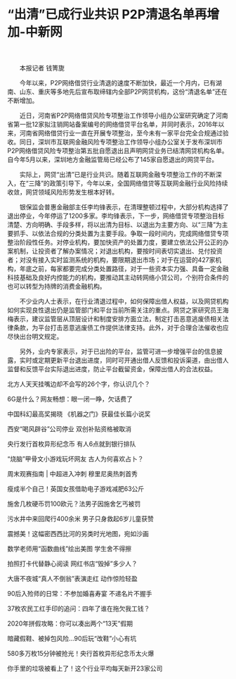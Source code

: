 # “出清”已成行业共识 P2P清退名单再增加-中新网

　　

　　本报记者 钱箐旎

　　今年以来，P2P网络借贷行业清退的速度不断加快，最近一个月内，已有湖南、山东、重庆等多地先后宣布取缔辖内全部P2P网贷机构，这份“清退名单”还在不断增加。

　　近日，河南省P2P网络借贷风险专项整治工作领导小组办公室研究确定了河南省第一批12家拟注销网站备案编号的网络借贷平台名单，并同时表示，2016年以来，河南省网络借贷行业一直在开展专项整治，至今未有一家平台完全合规通过验收。同日，深圳市互联网金融风险专项整治工作领导小组办公室关于发布深圳市P2P网络借贷风险专项整治第五批自愿退出且声明网贷业务已结清网贷机构名单。自今年5月以来，深圳地方金融监管局已经公布了145家自愿退出的网贷平台。

　　实际上，网贷“出清”已是行业共识。随着互联网金融专项整治工作的不断深入，在“三降”的政策引导下，今年以来，全国网络借贷等互联网金融行业风险持续收敛，网贷领域风险形势发生根本好转。

　　银保监会普惠金融部主任李均锋表示，在清理整顿过程中，大部分机构选择了退出停业，今年停运了1200多家。李均锋表示，下一步，网络借贷专项整治目标清楚、方向明确、手段多样，将以出清为目标、以退出为主要方向、以“三降”为主要抓手、以依法合规的分类处置为主要手段。争取一段时间内，完成网络借贷专项整治阶段性任务。对停业机构，要加快资产的处置力度，要建立依法公开公正的办案机制，让投资者了解办案情况；对退出机构，要按时间表切实退出、兑付投资者；对没有接入实时监测系统的机构，要限期退出市场；对于在运营的427家机构，年底之前，每家都要完成分类处置路径，对于一些资本实力强、具备一定金融科技基础及良好内控能力的机构，要推动其主动转网络小贷公司，个别符合条件的也可以转型为持牌的消费金融机构。

　　不少业内人士表示，在行业清退过程中，如何保障出借人权益，以及网贷机构如何实现良性退出仍是监管部门和平台当前所需关注的重点。网贷之家研究员王海梅表示，建议监管层从顶层设计和制度安排方面立法，制定打击恶意逃废债相关法律条款，为平台打击恶意逃废债工作提供法律支持。此外，对于合理合法催收也应尽快出台明文规定。

　　另外，业内专家表示，对于已出险的平台，监管可进一步增强平台的信息披露，实时或定期更新平台退出进度，同时可开通出借人反馈和投诉渠道，由出借人监督和反馈平台实际退出进度，防止平台截留资金，保障出借人的合法权益。

北方人天天挂嘴边却不会写的26个字，你认识几个？

6G是什么？网友畅想：眼一闭一睁，欠话费了

中国科幻最高奖揭晓 《机器之门》获最佳长篇小说奖

西安“喝风辟谷”公司停业 双创补贴资格被取消

央行发行首枚异形纪念币 有人6点就到银行排队

“烧脑”甲骨文小游戏玩坏网友 古人为何喜欢占卜？

周末观赛指南 | 中超进入冲刺 穆里尼奥热刺首秀

瘦成半个自己！英国女孩借助电子游戏减肥63公斤

施舍几枚硬币罚100欧元？法男子因施舍乞丐被罚

污水井中来回爬行400余米 男子只身救起6岁儿童获赞

震撼美！这幅密西西比河的另类时光地图，宛如沙画

数学老师用“函数曲线”绘出美图 学生舍不得擦

拍照打卡代替静心阅读 网红书店“毁掉”多少人？

大唐不夜城“真人不倒翁”表演走红 动作惊险轻盈

90后入殓师的日常：不参加婚喜寿宴 不递名片不握手

37枚农民工红手印的追问：四年了谁在拖欠我工钱？

2020年拼假攻略：你可以凑出两个“13天”假期

暗藏假鞋、被掉包风险…90后玩“改鞋”小心有坑

580多万枚15分钟被抢光！央行首枚异形纪念币太火爆

你手里的垃圾被看上了！这个行业平均每天新开23家公司
